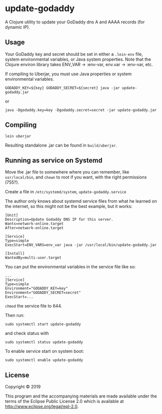 # update-godaddy

A Clojure utility to update your GoDaddy dns A and AAAA records (for dynamic IP).

## Usage

Your GoDaddy key and secret should be set in either a `.lein-env` file, system environmental variables, or Java system properties. Note that the Clojure environ library takes ENV_VAR -> :env-var, env.var -> :env-var, etc.

If compiling to Uberjar, you must use Java properties or system environmental variables.

```
GODADDY_KEY=${key} GODADDY_SECRET=${secret} java -jar update-godaddy.jar
```
or
```
java -Dgodaddy.key=key -Dgodaddy.secret=secret -jar update-godaddy.jar
```

## Compiling

```
lein uberjar
```
Resulting standalone .jar can be found in `build/uberjar`.

## Running as service on Systemd

Move the .jar file to somewhere where you can remember, like `usr/local/bin`, and `chown` to root if you want, with the right permissions (755?).

Create a file in `/etc/systemd/system`, `update-godaddy.service`

The author only knows about systemd service files from what he learned on the internet, so this might not be the best example, but it works:

```
[Unit]
Description=Update Godaddy DNS IP for this server.
Wants=network-online.target
After=network-online.target

[Service]
Type=simple
ExecStart=ENV_VARS=env_var java -jar /usr/local/bin/update-godaddy.jar

[Install]
WantedBy=multi-user.target
```

You can put the environmental variables in the service file like so:
```
...
[Service]
Type=simple
Environment="GODADDY_KEY=key"
Environment="GODADDY_SECRET=secret"
ExecStart=...
```

`chmod` the service file to 644.

Then run:
```
sudo systemctl start update-godaddy
```
and check status with
```
sudo systemctl status update-godaddy
```

To enable service start on system boot:
```
sudo systemctl enable update-godaddy
```

## License

Copyright © 2019

This program and the accompanying materials are made available under the
terms of the Eclipse Public License 2.0 which is available at
http://www.eclipse.org/legal/epl-2.0.
